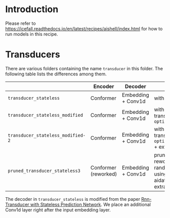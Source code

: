 
# Introduction

Please refer to <https://icefall.readthedocs.io/en/latest/recipes/aishell/index.html>
for how to run models in this recipe.



# Transducers

There are various folders containing the name `transducer` in this folder.
The following table lists the differences among them.

|                                    | Encoder   | Decoder            | Comment                                                                           |
|------------------------------------|-----------|--------------------|-----------------------------------------------------------------------------------|
| `transducer_stateless`             | Conformer | Embedding + Conv1d | with `k2.rnnt_loss`                                                               |
| `transducer_stateless_modified`    | Conformer | Embedding + Conv1d | with modified transducer from `optimized_transducer`                     |
| `transducer_stateless_modified-2`  | Conformer | Embedding + Conv1d | with modified transducer from `optimized_transducer` + extra data      |
| `pruned_transducer_stateless3`     | Conformer (reworked) | Embedding + Conv1d | pruned RNN-T + reworked model with random combiner + using aidatatang_20zh as extra data|

The decoder in `transducer_stateless` is modified from the paper
[Rnn-Transducer with Stateless Prediction Network](https://ieeexplore.ieee.org/document/9054419/).
We place an additional Conv1d layer right after the input embedding layer.
